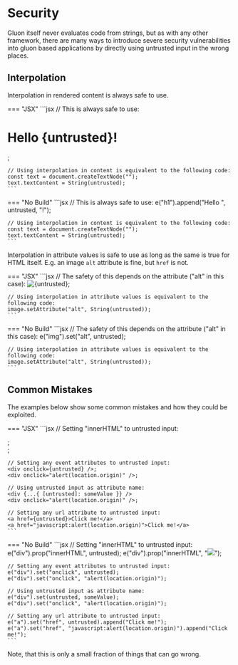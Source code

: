 # Security
Gluon itself never evaluates code from strings, but as with any other framework, there are many ways to introduce severe security vulnerabilities into gluon based applications by directly using untrusted input in the wrong places.

## Interpolation
Interpolation in rendered content is always safe to use.

=== "JSX"
	```jsx
	// This is always safe to use:
	<h1>Hello {untrusted}!</h1>;

	// Using interpolation in content is equivalent to the following code:
	const text = document.createTextNode("");
	text.textContent = String(untrusted);
	```

=== "No Build"
	```jsx
	// This is always safe to use:
	e("h1").append("Hello ", untrusted, "!");

	// Using interpolation in content is equivalent to the following code:
	const text = document.createTextNode("");
	text.textContent = String(untrusted);
	```

Interpolation in attribute values is safe to use as long as the same is true for HTML itself. E.g. an image `alt` attribute is fine, but `href` is not.

=== "JSX"
	```jsx
	// The safety of this depends on the attribute ("alt" in this case):
	<img alt={untrusted} />;

	// Using interpolation in attribute values is equivalent to the following code:
	image.setAttribute("alt", String(untrusted));
	```

=== "No Build"
	```jsx
	// The safety of this depends on the attribute ("alt" in this case):
	e("img").set("alt", untrusted);

	// Using interpolation in attribute values is equivalent to the following code:
	image.setAttribute("alt", String(untrusted));
	```

## Common Mistakes
The examples below show some common mistakes and how they could be exploited.

=== "JSX"
	```jsx
	// Setting "innerHTML" to untrusted input:
	<div prop:innerHTML={untrusted} />;
	<div prop:innerHTML="<img src=x onerror=alert(location.origin)>" />;

	// Setting any event attributes to untrusted input:
	<div onclick={untrusted} />;
	<div onclick="alert(location.origin)" />;

	// Using untrusted input as attribute name:
	<div {...{ [untrusted]: someValue }} />
	<div onclick="alert(location.origin)" />;

	// Setting any url attribute to untrusted input:
	<a href={untrusted}>Click me!</a>
	<a href="javascript:alert(location.origin)">Click me!</a>
	```

=== "No Build"
	```jsx
	// Setting "innerHTML" to untrusted input:
	e("div").prop("innerHTML", untrusted);
	e("div").prop("innerHTML", "<img src=x onerror=alert(location.origin)>");

	// Setting any event attributes to untrusted input:
	e("div").set("onclick", untrusted);
	e("div").set("onclick", "alert(location.origin)");

	// Using untrusted input as attribute name:
	e("div").set(untrusted, someValue);
	e("div").set("onclick", "alert(location.origin)");

	// Setting any url attribute to untrusted input:
	e("a").set("href", untrusted).append("Click me!");
	e("a").set("href", "javascript:alert(location.origin)").append("Click me!");
	```

Note, that this is only a small fraction of things that can go wrong.
